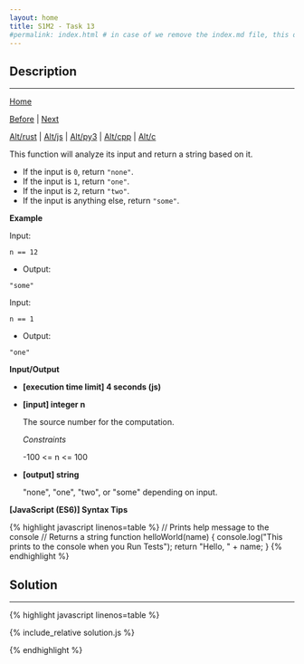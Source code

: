 ```yaml
---
layout: home
title: S1M2 - Task 13
#permalink: index.html # in case of we remove the index.md file, this doc will be the index page
---
```


<div class="row">
<div class="columnStmt" markdown="1">

##  Description
------

[Home](../README.md)

[Before](../S1M2_Task_12/README.md) | [Next](../S1M2_Task_14/README.md)

[Alt/rust](./Alt_rust/README.md) | [Alt/js](./Alt_js/README.html) | [Alt/py3](./Alt_py3/README.md) | [Alt/cpp](./Alt_cpp/README.md) | [Alt/c](./Alt_c/README.md)

This function will analyze its input and return a string based on it.

-   If the input is `0`, return `"none"`.
-   If the input is `1`, return `"one"`.
-   If the input is `2`, return `"two"`.
-   If the input is anything else, return `"some"`.

**Example**

Input:
```
n == 12
```
-   Output:
```
"some"
```
Input:
```
n == 1
```
-   Output:
```
"one"
```

**Input/Output**

* **[execution time limit] 4 seconds (js)**

* **[input] integer n**

    The source number for the computation.

    *Constraints*

    -100 <= n <= 100

* **[output] string**

    "none", "one", "two", or "some" depending on input.

**[JavaScript (ES6)] Syntax Tips**

{% highlight javascript linenos=table %}
// Prints help message to the console
// Returns a string
function helloWorld(name) {
    console.log("This prints to the console when you Run Tests");
    return "Hello, " + name;
}
{% endhighlight %}

</div>
<div class="columnSol" markdown="1">

## Solution
------

{% highlight javascript linenos=table %}

{% include_relative solution.js %}

{% endhighlight %}

</div>
</div>